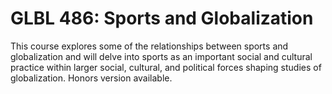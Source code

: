 # GLBL 486: Sports and Globalization

This course explores some of the relationships between sports and globalization and will delve into sports as an important social and cultural practice within larger social, cultural, and political forces shaping studies of globalization. Honors version available.